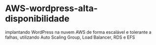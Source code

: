 # AWS-wordpress-alta-disponibilidade
implantando WordPress na nuvem AWS de forma escalável e tolerante a falhas, utilizando Auto Scaling Group, Load Balancer, RDS e EFS
